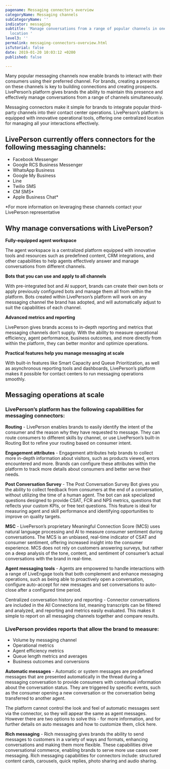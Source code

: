 ```yaml
---
pagename: Messaging connectors overview
categoryName: Messaging channels
subCategoryName: ''
indicator: messaging
subtitle: 'Manage conversations from a range of popular channels in one centralized
  location '
level3: ''
permalink: messaging-connectors-overview.html
isTutorial: false
date: 2019-01-20 10:03:12 +0200
published: false

---
```

Many popular messaging channels now enable brands to interact with their consumers using their preferred channel. For brands, creating a presence on these channels is key to building connections and creating prospects. LivePerson’s platform gives brands the ability to maintain this presence and effectively manage conversations from a range of channels simultaneously.

Messaging connectors make it simple for brands to integrate popular third-party channels into their contact center operations. LivePerson’s platform is equipped with innovative operational tools, offering one centralized location for managing all your interactions effectively.

## LivePerson currently offers connectors for the following messaging channels:

* Facebook Messenger
* Google RCS Business Messenger
* WhatsApp Business
* Google My Business
* Line
* Twilio SMS
* CM SMS*
* Apple Business Chat*


\*For more information on leveraging these channels contact your LivePerson representative

## Why manage conversations with LivePerson?

**Fully-equipped agent workspace**

The agent workspace is a centralized platform equipped with innovative tools and resources such as predefined content, CRM integrations, and other capabilities to help agents effectively answer and manage conversations from different channels.

**Bots that you can use and apply to all channels**

With pre-integrated bot and AI support, brands can create their own bots or apply previously configured bots and manage them all from within the platform. Bots created within LivePerson’s platform will work on any messaging channel the brand has adopted, and will automatically adjust to suit the capabilities of each channel.

**Advanced metrics and reporting**

LivePerson gives brands access to in-depth reporting and metrics that messaging channels don’t supply. With the ability to measure operational efficiency, agent performance, business outcomes, and more directly from within the platform, they can better monitor and optimize operations.

**Practical features help you manage messaging at scale**

With built-in features like Smart Capacity and Queue Prioritization, as well as asynchronous reporting tools and dashboards, LivePerson’s platform makes it possible for contact centers to run messaging operations smoothly.

## Messaging operations at scale

### LivePerson’s platform has the following capabilities for messaging connectors:

**Routing** - LivePerson enables brands to easily identify the intent of the consumer and the reason why they have requested to message. They can route consumers to different skills by channel, or use LivePerson’s built-in Routing Bot to refine your routing based on consumer intent.

**Engagement attributes** - Engagement attributes help brands to collect more in-depth information about visitors, such as products viewed, errors encountered and more. Brands can configure these attributes within the platform to track more details about consumers and better serve their needs.

**Post Conversation Survey** - The Post Conversation Survey Bot gives you the ability to collect feedback from consumers at the end of a conversation, without utilizing the time of a human agent. The bot can ask specialized questions designed to provide CSAT, FCR and NPS metrics, questions that reflects your custom KPIs, or free text questions. This feature is ideal for measuring agent and skill performance and identifying opportunities to improve on quality targets.

**MSC** - LivePerson’s proprietary Meaningful Connection Score (MCS) uses natural language processing and AI to measure consumer sentiment during conversations. The MCS is an unbiased, real-time indicator of CSAT and consumer sentiment, offering increased insight into the consumer experience. MCS does not rely on customers answering surveys, but rather on a deep analysis of the tone, content, and sentiment of consumer’s actual conversations with the brand in real-time.

**Agent messaging tools** - Agents are empowered to handle interactions with a range of LiveEngage tools that both complement and enhance messaging operations, such as being able to proactively open a conversation, configure auto-accept for new messages and set conversations to auto-close after a configured time period.

Centralized conversation history and reporting - Connector conversations are included in the All Connections list, meaning transcripts can be filtered and analyzed, and reporting and metrics easily evaluated. This makes it simple to report on all messaging channels together and compare results.

### LivePerson provides reports that allow the brand to measure:

* Volume by messaging channel
* Operational metrics
* Agent efficiency metrics
* Queue length metrics and averages
* Business outcomes and conversions

**Automatic messages** - Automatic or system messages are predefined messages that are presented automatically in the thread during a messaging conversation to provide consumers with contextual information about the conversation status. They are triggered by specific events, such as the consumer opening a new conversation or the conversation being transferred to another agent.

The platform cannot control the look and feel of automatic messages sent via the connector, so they will appear the same as agent messages. However there are two options to solve this - for more information, and for further details on auto messages and how to customize them, click here.

**Rich messaging** - Rich messaging gives brands the ability to send messages to customers in a variety of ways and formats, enhancing conversations and making them more flexible. These capabilities drive conversational commerce, enabling brands to serve more use cases over messaging. Rich messaging capabilities for connectors include: structured content cards, carousels, quick replies, photo sharing and audio sharing.